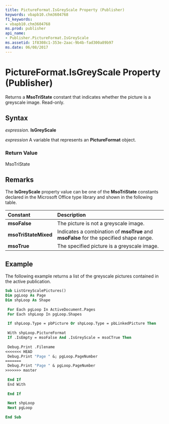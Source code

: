 ```yaml
---
title: PictureFormat.IsGreyScale Property (Publisher)
keywords: vbapb10.chm3604768
f1_keywords:
- vbapb10.chm3604768
ms.prod: publisher
api_name:
- Publisher.PictureFormat.IsGreyScale
ms.assetid: 1f8308c1-353e-2aac-9b4b-fad300a89b97
ms.date: 06/08/2017
---
```



# PictureFormat.IsGreyScale Property (Publisher)

Returns a  **MsoTriState** constant that indicates whether the picture is a greyscale image. Read-only.


## Syntax

 _expression_. **IsGreyScale**

 _expression_ A variable that represents an  **PictureFormat** object.


### Return Value

MsoTriState


## Remarks

The  **IsGreyScale** property value can be one of the **MsoTriState** constants declared in the Microsoft Office type library and shown in the following table.



|**Constant**|**Description**|
|:-----|:-----|
| **msoFalse**|The picture is not a greyscale image.|
| **msoTriStateMixed**|Indicates a combination of  **msoTrue** and **msoFalse** for the specified shape range.|
| **msoTrue**|The specified picture is a greyscale image.|

## Example

The following example returns a list of the greyscale pictures contained in the active publication.


```vb
Sub ListGreyScalePictures() 
Dim pgLoop As Page 
Dim shpLoop As Shape 
 
 For Each pgLoop In ActiveDocument.Pages 
 For Each shpLoop In pgLoop.Shapes 
 
 If shpLoop.Type = pbPicture Or shpLoop.Type = pbLinkedPicture Then 
 
 With shpLoop.PictureFormat 
 If .IsEmpty = msoFalse And .IsGreyScale = msoCTrue Then 
 
 Debug.Print .Filename 
<<<<<<< HEAD
 Debug.Print "Page " &; pgLoop.PageNumber 
=======
 Debug.Print "Page " & pgLoop.PageNumber 
>>>>>>> master
 
 End If 
 End With 
 
 End If 
 
 Next shpLoop 
 Next pgLoop 
 
End Sub
```


